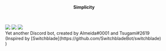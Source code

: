 <p align="center">
   <b>Simplicity</b><br>
</p>
<br><br>
<a title="code style" target="_blank" href="http://standardjs.com"><img src="https://img.shields.io/badge/code%20style-standard-brightgreen.svg?style=flat-square"></a>
<a title="Dependencies" target="_blank" href="https://david-dm.org/Almeeida/Simplicity/"><img src="https://david-dm.org/Almeeida/Simplicity/status.svg?style=flat-square"></a>
<a title="Library" target="_blank" href="https://discord.js.org/#/"><img src="https://img.shields.io/badge/library-discord.js-blue.svg?style=flat-square"></a><br>
Yet another Discord bot, created by Almeida#0001 and Tsugami#2619 (Inspired by [Switchblade](https://github.com/SwitchbladeBot/switchblade) )
